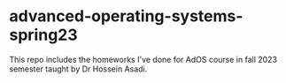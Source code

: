 # advanced-operating-systems-spring23
 This repo includes the homeworks I've done for AdOS course in fall 2023 semester taught by Dr Hossein Asadi.
